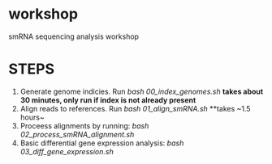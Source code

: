# workshop
smRNA sequencing analysis workshop

# STEPS 

1. Generate genome indicies. Run *bash 00_index_genomes.sh* **takes about 30 minutes, only run if index is not already present**
2. Align reads to references. Run *bash 01_align_smRNA.sh* **takes ~1.5 hours~
3. Proceess alignments by running: *bash 02_process_smRNA_alignment.sh* 
4. Basic differential gene expression analysis: *bash 03_diff_gene_expression.sh*
